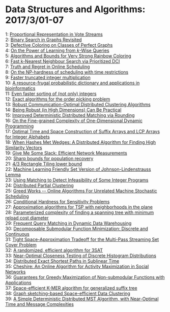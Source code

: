 # Data Structures and Algorithms: 2017/3/01-07  
1: [Proportional Representation in Vote Streams](https://doi.org/10.48550/arXiv.1702.08862)  
2: [Binary Search in Graphs Revisited](https://doi.org/10.48550/arXiv.1702.08899)  
3: [Defective Coloring on Classes of Perfect Graphs](https://doi.org/10.48550/arXiv.1702.08903)  
4: [On the Power of Learning from $k$-Wise Queries](https://doi.org/10.48550/arXiv.1703.00066)  
5: [Algorithms and Bounds for Very Strong Rainbow Coloring](https://doi.org/10.48550/arXiv.1703.00236)  
6: [Fast k-Nearest Neighbour Search via Prioritized DCI](https://doi.org/10.48550/arXiv.1703.00440)  
7: [Truth and Regret in Online Scheduling](https://doi.org/10.48550/arXiv.1703.00484)  
8: [On the NP-hardness of scheduling with time restrictions](https://doi.org/10.48550/arXiv.1703.00575)  
9: [Faster truncated integer multiplication](https://doi.org/10.48550/arXiv.1703.00640)  
10: [A resource-frugal probabilistic dictionary and applications in  bioinformatics](https://doi.org/10.48550/arXiv.1703.00667)  
11: [Even faster sorting of (not only) integers](https://doi.org/10.48550/arXiv.1703.00687)  
12: [Exact algorithms for the order picking problem](https://doi.org/10.48550/arXiv.1703.00699)  
13: [Robust Communication-Optimal Distributed Clustering Algorithms](https://doi.org/10.48550/arXiv.1703.00830)  
14: [Being Robust (in High Dimensions) Can Be Practical](https://doi.org/10.48550/arXiv.1703.00893)  
15: [Improved Deterministic Distributed Matching via Rounding](https://doi.org/10.48550/arXiv.1703.00900)  
16: [On the Fine-grained Complexity of One-Dimensional Dynamic Programming](https://doi.org/10.48550/arXiv.1703.00941)  
17: [Optimal Time and Space Construction of Suffix Arrays and LCP Arrays for  Integer Alphabets](https://doi.org/10.48550/arXiv.1703.01009)  
18: [When Hashes Met Wedges: A Distributed Algorithm for Finding High  Similarity Vectors](https://doi.org/10.48550/arXiv.1703.01054)  
19: [Give Me Some Slack: Efficient Network Measurements](https://doi.org/10.48550/arXiv.1703.01166)  
20: [Sharp bounds for population recovery](https://doi.org/10.48550/arXiv.1703.01474)  
21: [4/3 Rectangle Tiling lower bound](https://doi.org/10.48550/arXiv.1703.01475)  
22: [Machine Learning Friendly Set Version of Johnson-Lindenstrauss Lemma](https://doi.org/10.48550/arXiv.1703.01507)  
23: [Using Matching to Detect Infeasibility of Some Integer Programs](https://doi.org/10.48550/arXiv.1703.01532)  
24: [Distributed Partial Clustering](https://doi.org/10.48550/arXiv.1703.01539)  
25: [Greed Works -- Online Algorithms For Unrelated Machine Stochastic  Scheduling](https://doi.org/10.48550/arXiv.1703.01634)  
26: [Conditional Hardness for Sensitivity Problems](https://doi.org/10.48550/arXiv.1703.01638)  
27: [Approximation algorithms for TSP with neighborhoods in the plane](https://doi.org/10.48550/arXiv.1703.01640)  
28: [Parameterized complexity of finding a spanning tree with minimum reload  cost diameter](https://doi.org/10.48550/arXiv.1703.01686)  
29: [Frequent Query Matching in Dynamic Data Warehousing](https://doi.org/10.48550/arXiv.1703.01727)  
30: [Decomposable Submodular Function Minimization: Discrete and Continuous](https://doi.org/10.48550/arXiv.1703.01830)  
31: [Tight Space-Approximation Tradeoff for the Multi-Pass Streaming Set  Cover Problem](https://doi.org/10.48550/arXiv.1703.01847)  
32: [A randomized, efficient algorithm for 3SAT](https://doi.org/10.48550/arXiv.1703.01905)  
33: [Near-Optimal Closeness Testing of Discrete Histogram Distributions](https://doi.org/10.48550/arXiv.1703.01913)  
34: [Distributed Exact Shortest Paths in Sublinear Time](https://doi.org/10.48550/arXiv.1703.01939)  
35: [Cheshire: An Online Algorithm for Activity Maximization in Social  Networks](https://doi.org/10.48550/arXiv.1703.02059)  
36: [Guarantees for Greedy Maximization of Non-submodular Functions with  Applications](https://doi.org/10.48550/arXiv.1703.02100)  
37: [Space-efficient K-MER algorithm for generalized suffix tree](https://doi.org/10.48550/arXiv.1703.02224)  
38: [Graph sketching-based Space-efficient Data Clustering](https://doi.org/10.48550/arXiv.1703.02375)  
39: [A Simple Deterministic Distributed MST Algorithm, with Near-Optimal Time  and Message Complexities](https://doi.org/10.48550/arXiv.1703.02411)  